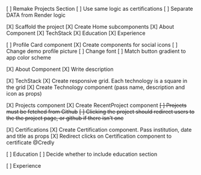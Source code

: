 [ ] Remake Projects Section
    [ ] Use same logic as certifications
    [ ] Separate DATA from Render logic

[X] Scaffold the project
    [X] Create Home subcomponents
        [X] About Component
        [X] TechStack
        [X] Education
        [X] Experience

[ ] Profile Card component
    [X] Create components for social icons
    [ ] Change demo profile picture
    [ ] Change font
    [ ] Match button gradient to app color scheme

[X] About Component
    [X] Write description

[X] TechStack
    [X] Create responsive grid. Each technology is a square in the grid 
    [X] Create Technology component (pass name, description and icon as props)

[X] Projects component
    [X] Create RecentProject component
    ~~[ ] Projects must be fetched from Github~~
    ~~[ ] Clicking the project should redirect users 
        to the the project page, or github if there isn't one~~
        

[X] Certifications
    [X] Create Certification component. Pass institution, date and title as props
    [X] Redirect clicks on Certification component to certificate @Credly

[ ] Education
    [ ] Decide whether to include education section

[ ] Experience




